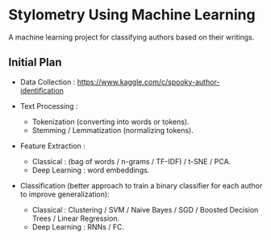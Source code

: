 # Stylometry Using Machine Learning

A machine learning project for classifying authors based on their writings.

## Initial Plan

-   Data Collection : https://www.kaggle.com/c/spooky-author-identification

-   Text Processing :
    -   Tokenization (converting into words or tokens).
    -   Stemming / Lemmatization (normalizing tokens).

-   Feature Extraction : 
    -   Classical : (bag of words / n-grams / TF-IDF) / t-SNE / PCA.
    -   Deep Learning : word embeddings.

-   Classification (better approach to train a binary classifier for each author to improve generalization):
    -   Classical : Clustering / SVM / Naive Bayes / SGD / Boosted Decision Trees / Linear Regression.
    -   Deep Learning : RNNs / FC.
